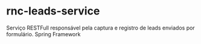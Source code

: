 # rnc-leads-service
Serviço RESTFull responsável pela captura e registro de leads enviados por formulário.
Spring Framework
